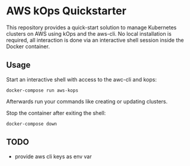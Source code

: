 # AWS kOps Quickstarter

This repository provides a quick-start solution to manage Kubernetes clusters on AWS using kOps and the aws-cli. No local installation is required, all interaction is done via an interactive shell session inside the Docker container.

## Usage

Start an interactive shell with access to the awc-cli and kops:

```
docker-compose run aws-kops
```

Afterwards run your commands like creating or updating clusters.

Stop the container after exiting the shell:

```
docker-compose down
```

## TODO

- provide aws cli keys as env var
